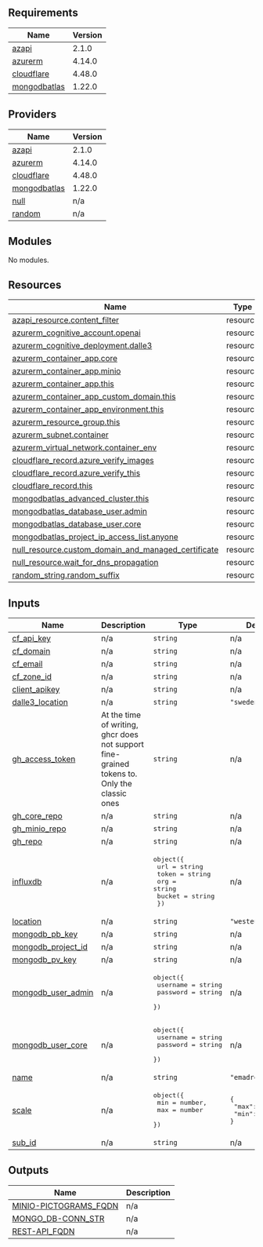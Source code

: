 <!-- BEGIN_TF_DOCS -->
## Requirements

| Name | Version |
|------|---------|
| <a name="requirement_azapi"></a> [azapi](#requirement\_azapi) | 2.1.0 |
| <a name="requirement_azurerm"></a> [azurerm](#requirement\_azurerm) | 4.14.0 |
| <a name="requirement_cloudflare"></a> [cloudflare](#requirement\_cloudflare) | 4.48.0 |
| <a name="requirement_mongodbatlas"></a> [mongodbatlas](#requirement\_mongodbatlas) | 1.22.0 |

## Providers

| Name | Version |
|------|---------|
| <a name="provider_azapi"></a> [azapi](#provider\_azapi) | 2.1.0 |
| <a name="provider_azurerm"></a> [azurerm](#provider\_azurerm) | 4.14.0 |
| <a name="provider_cloudflare"></a> [cloudflare](#provider\_cloudflare) | 4.48.0 |
| <a name="provider_mongodbatlas"></a> [mongodbatlas](#provider\_mongodbatlas) | 1.22.0 |
| <a name="provider_null"></a> [null](#provider\_null) | n/a |
| <a name="provider_random"></a> [random](#provider\_random) | n/a |

## Modules

No modules.

## Resources

| Name | Type |
|------|------|
| [azapi_resource.content_filter](https://registry.terraform.io/providers/Azure/azapi/2.1.0/docs/resources/resource) | resource |
| [azurerm_cognitive_account.openai](https://registry.terraform.io/providers/hashicorp/azurerm/4.14.0/docs/resources/cognitive_account) | resource |
| [azurerm_cognitive_deployment.dalle3](https://registry.terraform.io/providers/hashicorp/azurerm/4.14.0/docs/resources/cognitive_deployment) | resource |
| [azurerm_container_app.core](https://registry.terraform.io/providers/hashicorp/azurerm/4.14.0/docs/resources/container_app) | resource |
| [azurerm_container_app.minio](https://registry.terraform.io/providers/hashicorp/azurerm/4.14.0/docs/resources/container_app) | resource |
| [azurerm_container_app.this](https://registry.terraform.io/providers/hashicorp/azurerm/4.14.0/docs/resources/container_app) | resource |
| [azurerm_container_app_custom_domain.this](https://registry.terraform.io/providers/hashicorp/azurerm/4.14.0/docs/resources/container_app_custom_domain) | resource |
| [azurerm_container_app_environment.this](https://registry.terraform.io/providers/hashicorp/azurerm/4.14.0/docs/resources/container_app_environment) | resource |
| [azurerm_resource_group.this](https://registry.terraform.io/providers/hashicorp/azurerm/4.14.0/docs/resources/resource_group) | resource |
| [azurerm_subnet.container](https://registry.terraform.io/providers/hashicorp/azurerm/4.14.0/docs/resources/subnet) | resource |
| [azurerm_virtual_network.container_env](https://registry.terraform.io/providers/hashicorp/azurerm/4.14.0/docs/resources/virtual_network) | resource |
| [cloudflare_record.azure_verify_images](https://registry.terraform.io/providers/cloudflare/cloudflare/4.48.0/docs/resources/record) | resource |
| [cloudflare_record.azure_verify_this](https://registry.terraform.io/providers/cloudflare/cloudflare/4.48.0/docs/resources/record) | resource |
| [cloudflare_record.this](https://registry.terraform.io/providers/cloudflare/cloudflare/4.48.0/docs/resources/record) | resource |
| [mongodbatlas_advanced_cluster.this](https://registry.terraform.io/providers/mongodb/mongodbatlas/1.22.0/docs/resources/advanced_cluster) | resource |
| [mongodbatlas_database_user.admin](https://registry.terraform.io/providers/mongodb/mongodbatlas/1.22.0/docs/resources/database_user) | resource |
| [mongodbatlas_database_user.core](https://registry.terraform.io/providers/mongodb/mongodbatlas/1.22.0/docs/resources/database_user) | resource |
| [mongodbatlas_project_ip_access_list.anyone](https://registry.terraform.io/providers/mongodb/mongodbatlas/1.22.0/docs/resources/project_ip_access_list) | resource |
| [null_resource.custom_domain_and_managed_certificate](https://registry.terraform.io/providers/hashicorp/null/latest/docs/resources/resource) | resource |
| [null_resource.wait_for_dns_propagation](https://registry.terraform.io/providers/hashicorp/null/latest/docs/resources/resource) | resource |
| [random_string.random_suffix](https://registry.terraform.io/providers/hashicorp/random/latest/docs/resources/string) | resource |

## Inputs

| Name | Description | Type | Default | Required |
|------|-------------|------|---------|:--------:|
| <a name="input_cf_api_key"></a> [cf\_api\_key](#input\_cf\_api\_key) | n/a | `string` | n/a | yes |
| <a name="input_cf_domain"></a> [cf\_domain](#input\_cf\_domain) | n/a | `string` | n/a | yes |
| <a name="input_cf_email"></a> [cf\_email](#input\_cf\_email) | n/a | `string` | n/a | yes |
| <a name="input_cf_zone_id"></a> [cf\_zone\_id](#input\_cf\_zone\_id) | n/a | `string` | n/a | yes |
| <a name="input_client_apikey"></a> [client\_apikey](#input\_client\_apikey) | n/a | `string` | n/a | yes |
| <a name="input_dalle3_location"></a> [dalle3\_location](#input\_dalle3\_location) | n/a | `string` | `"swedencentral"` | no |
| <a name="input_gh_access_token"></a> [gh\_access\_token](#input\_gh\_access\_token) | At the time of writing, ghcr does not support fine-grained tokens to. Only the classic ones | `string` | n/a | yes |
| <a name="input_gh_core_repo"></a> [gh\_core\_repo](#input\_gh\_core\_repo) | n/a | `string` | n/a | yes |
| <a name="input_gh_minio_repo"></a> [gh\_minio\_repo](#input\_gh\_minio\_repo) | n/a | `string` | n/a | yes |
| <a name="input_gh_repo"></a> [gh\_repo](#input\_gh\_repo) | n/a | `string` | n/a | yes |
| <a name="input_influxdb"></a> [influxdb](#input\_influxdb) | n/a | <pre>object({<br/>    url    = string<br/>    token  = string<br/>    org    = string<br/>    bucket = string<br/>  })</pre> | n/a | yes |
| <a name="input_location"></a> [location](#input\_location) | n/a | `string` | `"westeurope"` | no |
| <a name="input_mongodb_pb_key"></a> [mongodb\_pb\_key](#input\_mongodb\_pb\_key) | n/a | `string` | n/a | yes |
| <a name="input_mongodb_project_id"></a> [mongodb\_project\_id](#input\_mongodb\_project\_id) | n/a | `string` | n/a | yes |
| <a name="input_mongodb_pv_key"></a> [mongodb\_pv\_key](#input\_mongodb\_pv\_key) | n/a | `string` | n/a | yes |
| <a name="input_mongodb_user_admin"></a> [mongodb\_user\_admin](#input\_mongodb\_user\_admin) | n/a | <pre>object({<br/>    username = string<br/>    password = string<br/>  })</pre> | n/a | yes |
| <a name="input_mongodb_user_core"></a> [mongodb\_user\_core](#input\_mongodb\_user\_core) | n/a | <pre>object({<br/>    username = string<br/>    password = string<br/>  })</pre> | n/a | yes |
| <a name="input_name"></a> [name](#input\_name) | n/a | `string` | `"emadrestapi"` | no |
| <a name="input_scale"></a> [scale](#input\_scale) | n/a | <pre>object({<br/>    min = number,<br/>    max = number<br/>  })</pre> | <pre>{<br/>  "max": 1,<br/>  "min": 1<br/>}</pre> | no |
| <a name="input_sub_id"></a> [sub\_id](#input\_sub\_id) | n/a | `string` | n/a | yes |

## Outputs

| Name | Description |
|------|-------------|
| <a name="output_MINIO-PICTOGRAMS_FQDN"></a> [MINIO-PICTOGRAMS\_FQDN](#output\_MINIO-PICTOGRAMS\_FQDN) | n/a |
| <a name="output_MONGO_DB-CONN_STR"></a> [MONGO\_DB-CONN\_STR](#output\_MONGO\_DB-CONN\_STR) | n/a |
| <a name="output_REST-API_FQDN"></a> [REST-API\_FQDN](#output\_REST-API\_FQDN) | n/a |
<!-- END_TF_DOCS -->